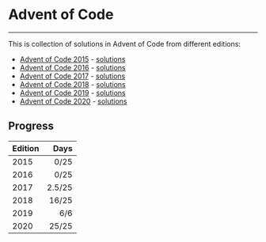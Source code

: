 # Advent of Code

---

This is collection of solutions in Advent of Code from different editions:

* [Advent of Code 2015](https://adventofcode.com/2015) - [solutions](2015)
* [Advent of Code 2016](https://adventofcode.com/2016) - [solutions](2016)
* [Advent of Code 2017](https://adventofcode.com/2017) - [solutions](2017)
* [Advent of Code 2018](https://adventofcode.com/2018) - [solutions](2018)
* [Advent of Code 2019](https://adventofcode.com/2019) - [solutions](2019)
* [Advent of Code 2020](https://adventofcode.com/2020) - [solutions](2020)

## Progress

| Edition |    Days |
|:--------|--------:|
| 2015    |  0/25   |
| 2016    |  0/25   |
| 2017    |  2.5/25 |
| 2018    |  16/25  |
| 2019    |  6/6    |
| 2020    |  25/25  |


